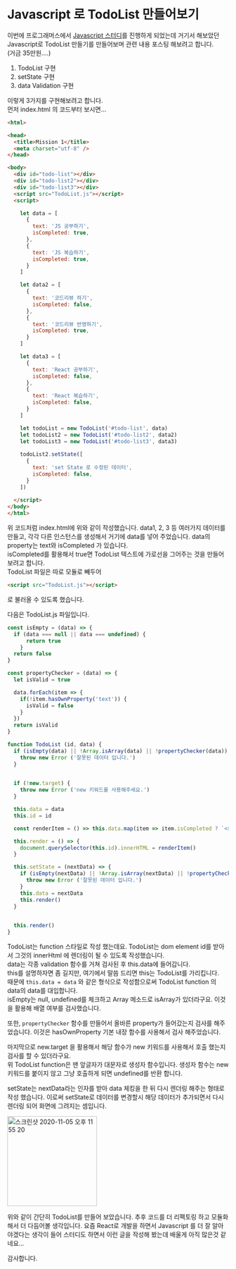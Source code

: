 # Javascript 로 TodoList 만들어보기
이번에 프로그래머스에서 [Javascript 스터디](https://programmers.co.kr/learn/courses/10785)를 진행하게 되었는데 거기서 해보았던 Javascript로 TodoList 만들기를 만들어보며 관련 내용 포스팅 해보려고 합니다.  
(거금 35만원....)

1. TodoList 구현
2. setState 구현
3. data Validation 구현

이렇게 3가지를 구현해보려고 합니다.  
먼저 index.html 의 코드부터 보시면...
```html
<html>

<head>
  <title>Mission 1</title>
  <meta charset="utf-8" />
</head>

<body>
  <div id="todo-list"></div>
  <div id="todo-list2"></div>
  <div id="todo-list3"></div>
  <script src="TodoList.js"></script>
  <script>

    let data = [
      {
        text: 'JS 공부하기',
        isCompleted: true,
      },
      {
        text: 'JS 복습하기',
        isCompleted: true,
      }
    ]

    let data2 = [
      {
        text: '코드리뷰 하기',
        isCompleted: false,
      },
      {
        text: '코드리뷰 반영하기',
        isCompleted: true,
      }
    ]

    let data3 = [
      {
        text: 'React 공부하기',
        isCompleted: false,
      },
      {
        text: 'React 복습하기',
        isCompleted: false,
      }
    ]

    let todoList = new TodoList('#todo-list', data)
    let todoList2 = new TodoList('#todo-list2', data2)
    let todoList3 = new TodoList('#todo-list3', data3)
    
    todoList2.setState([
      {
        text: 'set State 로 수정된 데이터',
        isCompleted: false,
      }
    ])
    
  </script>
</body>
</html>
```

위 코드처럼 index.html에 위와 같이 작성했습니다. data1, 2, 3 등 여러가지 데이터를 만들고, 각각 다른 인스턴스를 생성해서 거기에 data를 넣어 주었습니다. data의 property는 text와 isCompleted 가 있습니다.  
isCompleted를 활용해서 true면 TodoList 텍스트에 가로선을 그어주는 것을 만들어보려고 합니다.  
TodoList 파일은 따로 모듈로 빼두어

```html
<script src="TodoList.js"></script>
```
로 불러올 수 있도록 했습니다.

다음은 TodoList.js 파일입니다.

```javascript
const isEmpty = (data) => {
  if (data === null || data === undefined) {
      return true
    }
  return false
}

const propertyChecker = (data) => {
  let isValid = true

  data.forEach(item => {
    if(!item.hasOwnProperty('text')) {
      isValid = false
    }
  })
  return isValid
}

function TodoList (id, data) {
  if (isEmpty(data) || !Array.isArray(data) || !propertyChecker(data)) {
    throw new Error ('잘못된 데이터 입니다.')
  }
  

  if (!new.target) {
    throw new Error ('new 키워드를 사용해주세요.')
  }

  this.data = data
  this.id = id

  const renderItem = () => this.data.map(item => item.isCompleted ? `<s>${item.text}</s>` : item.text).join('</br>')

  this.render = () => {
    document.querySelector(this.id).innerHTML = renderItem()
  }

  this.setState = (nextData) => {
    if (isEmpty(nextData) || !Array.isArray(nextData) || !propertyChecker(nextData)) {
      throw new Error ('잘못된 데이터 입니다.')
    }
    this.data = nextData
    this.render()
  }
  

  this.render()
}
```

TodoList는 function 스타일로 작성 했는데요. TodoList는 dom element id를 받아서 그것의 innerHtml 에 렌더링이 될 수 있도록 작성했습니다.  
data는 각종 validation 함수를 거쳐 검사된 후 this.data에 들어갑니다.  
this를 설명하자면 좀 길지만, 여기에서 말씀 드리면 this는 TodoList를 가리킵니다.  
때문에 ```this.data = data``` 와 같은 형식으로 작성함으로써 TodoList function 의 data의 data를 대입합니다.  
isEmpty는 null, undefined를 체크하고 Array 메소드로 isArray가 있더라구요. 이것을 활용해 배열 여부를 검사했습니다.  

또한, ```propertyChecker``` 함수를 만들어서 올바른 property가 들어갔는지 검사를 해주었습니다. 이것은 hasOwnProperty 기본 내장 함수를 사용해서 검사 해주었습니다.  

마지막으로 new.target 을 활용해서 해당 함수가 new 키워드를 사용해서 호출 했는지 검사를 할 수 있더라구요.  
위 TodoList function은 맨 앞글자가 대문자로 생성자 함수입니다. 생성자 함수는 new 키워드를 붙이지 않고 그냥 호출하게 되면 undefined를 반환 합니다.

setState는 nextData라는 인자를 받아 data 체킹을 한 뒤 다시 렌더링 해주는 형태로 작성 했습니다. 이로써 setState로 데이터를 변경할시 해당 데이터가 추가되면서 다시 렌더링 되어 화면에 그려지는 셈입니다.

<img width="204" alt="스크린샷 2020-11-05 오후 11 55 20" src="https://user-images.githubusercontent.com/35620465/98256909-790ddc00-1fc2-11eb-86d5-5645ceb06149.png">

위와 같이 간단히 TodoList를 만들어 보았습니다.
추후 코드를 더 리팩토링 하고 모듈화 해서 더 다듬어볼 생각입니다.
요즘 React로 개발을 하면서 Javascript 를 더 잘 알아야겠다는 생각이 들어 스터디도 하면서 이런 글을 작성해 봤는데 배울게 아직 많은것 같네요...  

감사합니다.